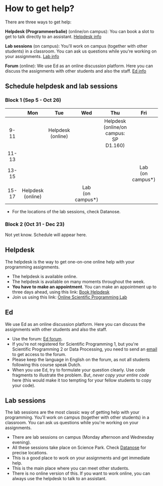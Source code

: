 # How to get help?

There are three ways to get help:

**Helpdesk (Programmeerbalie)** (online/on campus): You can book a slot to get to talk directly to an assistant. [Helpdesk info](/general-info/help#helpdesk)

**Lab sessions** (on campus): You'll work on campus (together with other students) in a classroom. You can ask us questions while you're working on your assignments. [Lab info](/general-info/help#lab-sessions)

**Forum** (online): We use Ed as an online discussion platform. Here you can discuss the assignments with other students and also the staff. [Ed info](/general-info/help#ed)

## Schedule helpdesk and lab sessions

### Block 1 (Sep 5 - Oct 26)

|       | Mon                      | Tue                       | Wed                   | Thu                       | Fri                           |
|:-----:|:------------------------:|:-------------------------:|:---------------------:|:-------------------------:|:-----------------------------:|
| 9-11  |                          | Helpdesk <br /> (online)  |                       | Helpdesk <br /> (online/on campus: SP D1.160)  |                               |
| 11-13 |                          |                           |                       |                           |                               |
| 13-15 |                          |                           |                       |                           | Lab <br /> (on campus*)            |
| 15-17 | Helpdesk <br /> (online) |                          | Lab <br />  (on campus*) |                       |                               |

* For the locations of the lab sessions, check Datanose.

### Block 2 (Oct 31 - Dec 23)

Not yet know. Schedule will appear here.

## Helpdesk

The helpdesk is the way to get one-on-one online help with your programming assignments.

* The helpdesk is available online.
* The helpdesk is available on many moments throughout the week.
* **You have to make an appointment**. You can make an appointment up to three days ahead, using this link: [Book Helpdesk](https://outlook.office365.com/owa/calendar/UniversiteitvanAmsterdam1@Amsuni.onmicrosoft.com/bookings/s/YkpwFIJMMkqDLSs-Fd-dhw2)
* Join us using this link: [Online Scientific Programming Lab](https://www.wonder.me/r?id=e57e2eb3-a410-4833-98f5-01b2d982d488)

## Ed

We use Ed as an online discussion platform. Here you can discuss the assignments with other students and also the staff.

* Use the forum: [Ed forum](https://edstem.org/us/courses/27745/discussion/).
* If you're not registered for Scientific Programming 1, but you're Scientific Programming 2 or Data Processing, you need to send an [email](mailto:scientific@mprog.nl) to get access to the forum.
* Please keep the language in English on the forum, as not all students following this course speak Dutch.
* When you use Ed, try to formulate your question clearly. Use code fragments to illustrate the problem. But, *never copy your entire code* here (this would make it too tempting for your fellow students to copy your code).

## Lab sessions

The lab sessions are the most classic way of getting help with your programming. You'll work on campus (together with other students) in a classroom. You can ask us questions while you're working on your assignments.

* There are lab sessions on campus (Monday afternoon and Wednesday evening).
* All these sessions take place on Science Park. Check [Datanose](https://datanose.nl/#course[110669]) for precise locations.
* This is a good place to work on your assignments and get immediate help.
* This is the main place where you can meet other students.
* There is no online version of this. If you want to work online, you can always use the helpdesk to talk to an assistant.


<!-- ### Lab session discussion subjects
You're always welcome to go to any of the lab sessions, no matter which assignment you're working on. You'll always be able to get individual help.

But, since a lot of people follow more or less the same schedule, we also will discuss some topics in small groups during the lab sessions. These sessions consists of small demos or discussions about a specific subject and will generally take around 15 to 20 minutes. The schedule below shows which subjects will be discussed and when.

If you're interested in being part of the discussion, please say so to the teacher at the start of the session.

Again, **if your pace doesn't match the schedule you're still encouraged to go to the labs!** You will always be able to get individual help there. -->

<!-- The schedule:

| Period    | Level         | Subject                                                                                                     |
|---------|-------------|-----------------------------------------------------------------------------------------------------------|
| Apr 4-8   | SP1 - Level 1 | Terminal use (tips & tricks).                                                                               |
|           | SP2 - Level 5 | Complexity 1                                                                                                |
|           | SP2 - Level 5 | What is a main function? (And how to use it.)                                                               |
| Apr 11-15 | SP1 - Level 1 | Basic principles: reading code (execution order), programming using pen and paper, using loops.             |
|           | SP2 - Level 5 | Dictionaries (tips & tricks)                                                                                |
| Apr 18-22 | SP1 - Level 2 | How to use functions.                                                                                       |
|           | SP2 - Level 6 | Complexity 2                                                                                                |
| Apr 25-29 | SP1 - Any     | Programming Style and code quality.                                                                         |
|           | Any           | Peer review assignment. You'll partner up and discuss your code with someone who follows the same pace.     |
|           | SP2 - Level 6 | Using packages                                                                                              |
|           | SP2 - Level 6 | How to use map, filter, and reduce?                                                                         |
| May 9-13  | SP1 - Any     | Debugging: how to read errors and use them to understand what's wrong.                                      |
|           | SP2 - Level 7 | Discussing the News assignment.                                                                             |
| May 16-20 | SP1 - Any     | What is hard-coding? (And how to avoid it.)                                                                 |
|           | SP2 - Level 7 | How to use Jupyter Notebooks?                                                                               |
| May 23-27 | SP1 - Level 4 | How to write efficient and readable code?                                                                   |
|           | SP2 - Level 7 | How to use programming as a research tool (the Mushroom assignment)?                                        | -->
